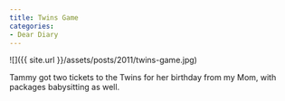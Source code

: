 ```yaml
---
title: Twins Game
categories:
- Dear Diary
---
```


![]({{ site.url }}/assets/posts/2011/twins-game.jpg)
  



Tammy got two tickets to the Twins for her birthday from my Mom, with packages babysitting as well.

